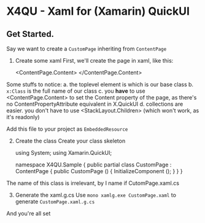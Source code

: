X4QU - Xaml for (Xamarin) QuickUI
=================================

Get Started.
------------

Say we want to create a `CustomPage` inheriting from `ContentPage`

 1. Create some xaml
 First, we'll create the page in xaml, like this:
 
     <ContentPage 
        xmlns="http://xamarin.com/quickui"
 	      xmlns:x="http://dev/null"
	      x:Class="X4QU.Sample.CustomPage">
       <ContentPage.Content>
	       <StackLayout Id="Stack">
		       <Label Text="Hello" Id="Label0"/>
		       <Label Text="Xaml" Id="Label1">
	       </StackLayout>
       </ContentPage.Content>
    </ContentPage>
 
 Some stuffs to notice:
  a. the toplevel element is <ContentPage> which is our base class
  b. `x:Class` is the full name of our class
  c. you **have** to use <ContentPage.Content> to set the Content property of the page, as there's no ContentPropertyAttribute equivalent in X.QuickUI
  d. collections are easier. you don't have to use <StackLayout.Children> (which won't work, as it's readonly)
 
 Add this file to your project as `EmbeddedResource`
 
 2. Create the class
 Create your class skeleton
 
    using System;
    using Xamarin.QuickUI;

    namespace X4QU.Sample
    {
	    public partial class CustomPage : ContentPage
	    {
		    public CustomPage ()
		    {
			    InitializeComponent ();
			  }
			}
    }
    
 The name of this class is irrelevant, by I name if CutomPage.xaml.cs

 3. Generate the xaml.g.cs
 Use `mono xamlg.exe CustomPage.xaml` to generate `CustomPage.xaml.g.cs`
 
And you're all set
